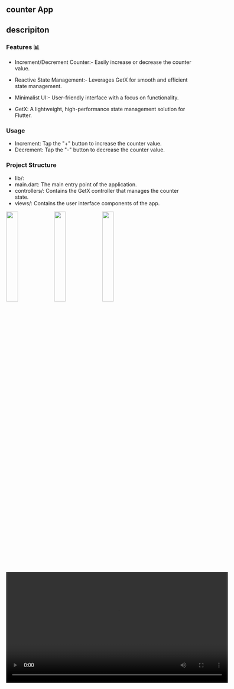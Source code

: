 ## counter App
## descripiton

### Features 📊
- Increment/Decrement Counter:- Easily increase or decrease the counter value.

- Reactive State Management:- Leverages GetX for smooth and efficient state management.

- Minimalist UI:- User-friendly interface with a focus on functionality.

- GetX: A lightweight, high-performance state management solution for Flutter.


###  Usage
- Increment: Tap the "+" button to increase the counter value.
- Decrement: Tap the "-" button to decrease the counter value.

### Project Structure
- lib/:
- main.dart: The main entry point of the application.
- controllers/: Contains the GetX controller that manages the counter state.
- views/: Contains the user interface components of the app.

<img src = "https://github.com/user-attachments/assets/c7f89d3c-67e3-4121-8c04-270746c1c006" height = 25%  width = 25%>
<img src = "https://github.com/user-attachments/assets/558784da-86f3-4c54-bde3-62893f6143c5" height = 25%  width = 25%>
<img src = "https://github.com/user-attachments/assets/7857aca2-bb29-4995-bbab-aeeb899eae80" height = 25%  width = 25%>


<div align = "center" >
  <video height=300  src ="https://github.com/user-attachments/assets/1ac65e02-e00c-49ff-a970-f5d9af286a0d" />
    
</div>



